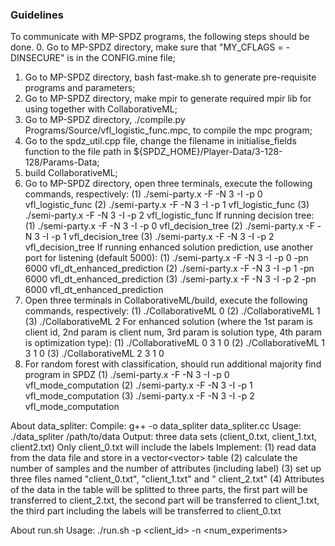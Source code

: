### Guidelines
To communicate with MP-SPDZ programs, the following steps should be done.
0. Go to MP-SPDZ directory, make sure that "MY_CFLAGS = -DINSECURE" is in the CONFIG.mine file;
1. Go to MP-SPDZ directory, bash fast-make.sh to generate pre-requisite programs and parameters;
2. Go to MP-SPDZ directory, make mpir to generate required mpir lib for using together with CollaborativeML;
3. Go to MP-SPDZ directory, ./compile.py Programs/Source/vfl_logistic_func.mpc, to compile the mpc program;
4. Go to the spdz_util.cpp file, change the filename in initialise_fields function to the file path in ${SPDZ_HOME}/Player-Data/3-128-128/Params-Data;
5. build CollaborativeML;
6. Go to MP-SPDZ directory, open three terminals, execute the following commands, respectively:
    (1) ./semi-party.x -F -N 3 -I -p 0 vfl_logistic_func
    (2) ./semi-party.x -F -N 3 -I -p 1 vfl_logistic_func
    (3) ./semi-party.x -F -N 3 -I -p 2 vfl_logistic_func
    If running decision tree:
    (1) ./semi-party.x -F -N 3 -I -p 0 vfl_decision_tree
    (2) ./semi-party.x -F -N 3 -I -p 1 vfl_decision_tree
    (3) ./semi-party.x -F -N 3 -I -p 2 vfl_decision_tree
    If running enhanced solution prediction, use another port for listening (default 5000):
    (1) ./semi-party.x -F -N 3 -I -p 0 -pn 6000 vfl_dt_enhanced_prediction
    (2) ./semi-party.x -F -N 3 -I -p 1 -pn 6000 vfl_dt_enhanced_prediction
    (3) ./semi-party.x -F -N 3 -I -p 2 -pn 6000 vfl_dt_enhanced_prediction
7. Open three terminals in CollaborativeML/build, execute the following commands, respectively:
    (1) ./CollaborativeML 0
    (2) ./CollaborativeML 1
    (3) ./CollaborativeML 2
    For enhanced solution (where the 1st param is client id, 2nd param is client num, 3rd param is solution type, 4th param is optimization type):
    (1) ./CollaborativeML 0 3 1 0
    (2) ./CollaborativeML 1 3 1 0
    (3) ./CollaborativeML 2 3 1 0
8. For random forest with classification, should run additional majority find program in SPDZ
    (1) ./semi-party.x -F -N 3 -I -p 0 vfl_mode_computation
    (2) ./semi-party.x -F -N 3 -I -p 1 vfl_mode_computation
    (3) ./semi-party.x -F -N 3 -I -p 2 vfl_mode_computation

About data_spliter:
    Compile:
        g++ -o data_spliter data_spliter.cc
    Usage:
        ./data_spliter /path/to/data
    Output:
        three data sets (client_0.txt, client_1.txt, client2.txt)
        Only client_0.txt will include the labels
    Implement:
        (1) read data from the data file and store in a vector<vector<string>> table
        (2) calculate the number of samples and the number of attributes (including label)
        (3) set up three files named "client_0.txt", "client_1.txt" and " client_2.txt"
        (4) Attributes of the data in the table will be splitted to three parts,
            the first part will be transferred to client_2.txt,
            the second part will be transferred to client_1.txt,
            the third part including the labels will be transferred to client_0.txt

About run.sh
    Usage:
        ./run.sh -p <client_id> -n <num_experiments>